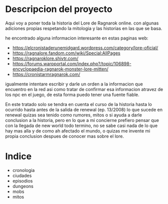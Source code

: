 # Descripcion del proyecto

Aqui voy a poner toda la historia del Lore de Ragnarok online. 
con algunas adiciones propias respetando la mitologia y las historias en las que se basa.

he encontrado alguna informacion interesante en estas paginas web:
- https://elcronistaderunemidgard.wordpress.com/category/lore-oficial/
- https://ragnalore.fandom.com/wiki/Special:AllPages
- https://ragnaroklore.shivtr.com/
- https://forums.warpportal.com/index.php?/topic/106898-encyclopaedia-ragnarok-monster-lore-mitten/
- https://cronistarmragnarok.com/

igualmente intentare escribir y darle un orden a la informacion que encuentro en la red
asi como tratar de confirmar esa informacion atravez de los npc en el juego, de esta forma
puedo tener una fuente fiable.

En este tratado solo se tendra en cuenta el curso de la historia hasta lo ocurrido hasta antes de la salida de renewal
(ep. 13/2008) lo que sucede en renewal quizas sea tenido como rumores, mitos o si ayuda a darle conclusion a la historia,
pero en lo que a mi concierne prefiero pensar que con la llegada de new world todo termino, no se sabe casi nada de lo que hay mas alla y de como ah afectado el mundo, o quizas me invente mi propia conclusion despues de conocer mas sobre el lore.

# Indice

- cronologia
- ciudades
- episodios 
- dungeons
- mobs
- mitos
